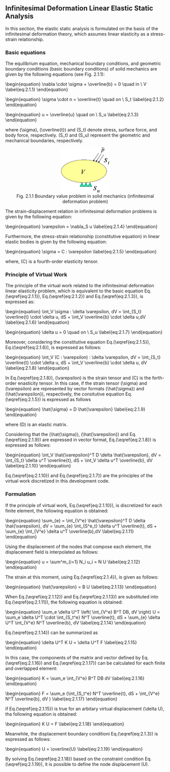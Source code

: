 
## Infinitesimal Deformation Linear Elastic Static Analysis

In this section, the elastic static analysis is formulated on the basis of the infinitesimal deformation theory, which assumes linear elasticity as a stress-strain relationship. 

### Basic equations

The equilibrium equation, mechanical boundary conditions, and geometric boundary conditions (basic boundary conditions) of solid mechanics are given by the following equations (see Fig. 2.1.1): 

\begin{equation}
\nabla \cdot \sigma + \overline{b} = 0 \quad in \ V
\label{eq:2.1.1}
\end{equation}

\begin{equation}
\sigma \cdot n = \overline{t} \quad on \ S_t
\label{eq:2.1.2} 
\end{equation}

\begin{equation}
u = \overline{u} \quad on \ S_u
\label{eq:2.1.3}
\end{equation}


where \(\sigma\), \(\overline{t}\) and \(S_t\) denote stress, surface force, and body force, respectively. \(S_t\) and \(S_u\) represent the geometric and mechanical boundaries, respectively.

<div style="text-align:center;"><img alt="Fig. 2.1.1 Boundary value problem in solid mechanics (infinitesimal deformation problem)" src="media/theory01_01.png" width="30%"/><br/>Fig. 2.1.1 Boundary value problem in solid mechanics (infinitesimal deformation problem)</div>

The strain-displacement relation in infinitesimal deformation problems is given by the following equation:

\begin{equation}
\varepsilon = \nabla_S u
\label{eq:2.1.4}
\end{equation}

Furthermore, the stress-strain relationship (constitutive equation) in linear elastic bodies is given by the following equation:

\begin{equation}
\sigma = C : \varepsilon
\label{eq:2.1.5}
\end{equation}

where, \(C\) is a fourth-order elasticity tensor.

### Principle of Virtual Work

The principle of the virtual work related to the infinitesimal deformation linear elasticity problem, which is equivalent to the basic equation Eq.\(\eqref{eq:2.1.1}\), Eq.\(\eqref{eq:2.1.2}\) and Eq.\(\eqref{eq:2.1.3}\), is expressed as:

\begin{equation}
\int_V \sigma : \delta \varepsilon\, dV = \int_{S_t} \overline{t} \cdot \delta u\, dS + \int_V \overline{b} \cdot \delta u\,dV
\label{eq:2.1.6}
\end{equation}

\begin{equation}
\delta u = 0 \quad on \ S_u
\label{eq:2.1.7}
\end{equation}

Moreover, considering the constitutive equation Eq.\(\eqref{eq:2.1.5}\), Eq.i\(\eqref{eq:2.1.6}\), is expressed as follows:

\begin{equation}
\int_V (C : \varepsilon) : \delta \varepsilon\, dV = \int_{S_t} \overline{t} \cdot \delta u\, dS + \int_V \overline{b} \cdot \delta u\, dV
\label{eq:2.1.8}
\end{equation}

In Eq.\(\eqref{eq:2.1.8}\), \(\varepsilon\) is the strain tensor and \(C\) is the forth-order enasticity tensor. In this case, if the strain tensor \(\sigma\) and \(\varepsilon\) are represented by vector formats \(\hat{\sigma}\) and \(\hat{\varepsilon}\), respectively, the consitutive equation Eq.\(\eqref{eq:2.1.5}\) is expressed as follows

\begin{equation}
\hat{\sigma} = D \hat{\varepsilon}
\label{eq:2.1.9}
\end{equation}

where \(D\) is an elastic matrix.

Considering that the \(\hat{\sigma}\), \(\hat{\varepsilon}\) and Eq.\(\eqref{eq:2.1.9}\) are expressed in vector format, Eq.\(\eqref{eq:2.1.8}\) is expressed as follows:

\begin{equation}
\int_V \hat{\varepsilon}^T D \delta \hat{\varepsilon}\, dV = \int_{S_t}
\delta u^T \overline{t}\, dS + \int_V \delta u^T \overline{b}\, dV
\label{eq:2.1.10}
\end{equation}

Eq.\(\eqref{eq:2.1.10}\) and Eq.\(\eqref{eq:2.1.7}\) are the principles of the virtual work discretized in this development code.

### Formulation

If the principle of virtual work, Eq.\(\eqref{eq:2.1.10}\), is discretized for each finite element, the following equation is obtained:  

\begin{equation}
\sum_{e} = \int_{V^e} \hat{\varepsilon}^T D \delta \hat{\varepsilon}\, dV = \sum_{e} \int_{S^e_t}
\delta u^T \overline{t}\, dS + \sum_{e} \int_{V^e} \delta u^T \overline{b}\,dV
\label{eq:2.1.11}
\end{equation}

Using the displacement of the nodes that compose each element, the displacement field is interpolated as follows:

\begin{equation}
u = \sum^m_{i=1} N_i u_i = N U
\label{eq:2.1.12}
\end{equation}

The strain at this moment, using Eq.\(\eqref{eq:2.1.4}\),  is given as follows:

\begin{equation}
\hat{\varepsilon} = B U
\label{eq:2.1.13}
\end{equation}

When Eq.\(\eqref{eq:2.1.12}\) and Eq.\(\eqref{eq:2.1.13}\) are substituted into Eq.\(\eqref{eq:2.1.11}\), the following equation is obtained:

\begin{equation}
\sum_e \delta U^T \left( \int_{V^e} B^T DB\, dV \right)
U = \sum_e \delta U^T \cdot \int_{S_t^e}
N^T \overline{t}\, dS + \sum_{e} \delta U^T \int_{V^e} N^T
\overline{b}\, dV
\label{eq:2.1.14}
\end{equation}

Eq.\(\eqref{eq:2.1.14}\) can be summarized as

\begin{equation}
\delta U^T K U = \delta U^T F
\label{eq:2.1.15}
\end{equation}

In this case, the components of the matrix and vector defined by Eq.\(\eqref{eq:2.1.16}\) and Eq.\(\eqref{eq:2.1.17}\) can be calculated for each finite and overlapped element:

\begin{equation}
K = \sum_e \int_{V^e} B^T DB dV
\label{eq:2.1.16}
\end{equation}

\begin{equation}
F = \sum_e (\int_{S_t^e} N^T \overline{t}\, dS + \int_{V^e} N^T \overline{b}\, dV )
\label{eq:2.1.17}
\end{equation}

if Eq.\(\eqref{eq:2.1.15}\) is true for an arbitary virtual displacement \(\delta U\), tha following equation is obtained:

\begin{equation}
K U = F
\label{eq:2.1.18}
\end{equation}

Meanwhile, the displacement boundary conditioni Eq.\(\eqref{eq:2.1.3}\) is expressed as follows:

\begin{equation}
U = \overline{U}
\label{eq:2.1.19}
\end{equation}

By solving Eq.\(\eqref{eq:2.1.18}\) based on the constraint condition Eq.\(\eqref{eq:2.1.19}\), it is possible to define the node displacement \(U\).


